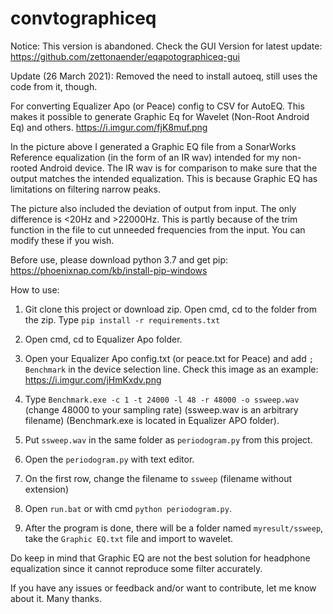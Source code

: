 # convtographiceq
Notice: This version is abandoned. Check the GUI Version for latest update: https://github.com/zettonaender/eqapotographiceq-gui

Update (26 March 2021): Removed the need to install autoeq, still uses the code from it, though.

For converting Equalizer Apo (or Peace) config to CSV for AutoEQ. This makes it possible to generate Graphic Eq for Wavelet (Non-Root Android Eq) and others.
https://i.imgur.com/fjK8muf.png

In the picture above I generated a Graphic EQ file from a SonarWorks Reference equalization (in the form of an IR wav) intended for my non-rooted Android device. The IR wav is for comparison to make sure that the output matches the intended equalization. This is because Graphic EQ has limitations on filtering narrow peaks.

The picture also included the deviation of output from input. The only difference is <20Hz and >22000Hz. This is partly because of the trim function in the file to cut unneeded frequencies from the input. You can modify these if you wish.

Before use, please download python 3.7 and get pip:
https://phoenixnap.com/kb/install-pip-windows

How to use:
1. Git clone this project or download zip. 
   Open cmd, cd to the folder from the zip.
   Type `pip install -r requirements.txt`
2. Open cmd, cd to Equalizer Apo folder.
3. Open your Equalizer Apo config.txt (or peace.txt for Peace) and add `; Benchmark` in the device selection line. Check this image as an example: https://i.imgur.com/jHmKxdv.png

4. Type `Benchmark.exe -c 1 -t 24000 -l 48 -r 48000 -o ssweep.wav` (change 48000 to your sampling rate) (ssweep.wav is an arbitrary filename) (Benchmark.exe is located in Equalizer APO folder). 

5. Put `ssweep.wav` in the same folder as `periodogram.py` from this project.
6. Open the `periodogram.py` with text editor.
7. On the first row, change the filename to `ssweep` (filename without extension)
8. Open `run.bat` or with cmd `python periodogram.py`.
9. After the program is done, there will be a folder named `myresult/ssweep`, take the `Graphic EQ.txt` file and import to wavelet.

Do keep in mind that Graphic EQ are not the best solution for headphone equalization since it cannot reproduce some filter accurately.

If you have any issues or feedback and/or want to contribute, let me know about it. Many thanks.
